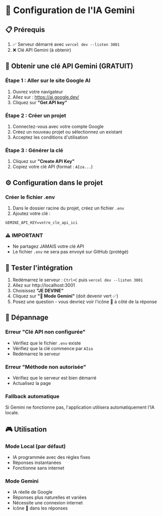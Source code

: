# 🤖 Configuration de l'IA Gemini

## 📋 Prérequis
1. ✅ Serveur démarré avec `vercel dev --listen 3001`
2. ❌ Clé API Gemini (à obtenir)

## 🔑 Obtenir une clé API Gemini (GRATUIT)

### Étape 1 : Aller sur le site Google AI
1. Ouvrez votre navigateur
2. Allez sur : https://ai.google.dev/
3. Cliquez sur **"Get API key"**

### Étape 2 : Créer un projet
1. Connectez-vous avec votre compte Google
2. Créez un nouveau projet ou sélectionnez un existant
3. Acceptez les conditions d'utilisation

### Étape 3 : Générer la clé
1. Cliquez sur **"Create API Key"**
2. Copiez votre clé API (format : `AIza...`)

## ⚙️ Configuration dans le projet

### Créer le fichier .env
1. Dans le dossier racine du projet, créez un fichier `.env`
2. Ajoutez votre clé :
```
GEMINI_API_KEY=votre_cle_api_ici
```

### ⚠️ IMPORTANT
- Ne partagez JAMAIS votre clé API
- Le fichier `.env` ne sera pas envoyé sur GitHub (protégé)

## 🧪 Tester l'intégration

1. Redémarrez le serveur : `Ctrl+C` puis `vercel dev --listen 3001`
2. Allez sur http://localhost:3001
3. Choisissez **"JE DEVINE"**
4. Cliquez sur **"🤖 Mode Gemini"** (doit devenir vert ✅)
5. Posez une question - vous devriez voir l'icône 🤖 à côté de la réponse

## 🐛 Dépannage

### Erreur "Clé API non configurée"
- Vérifiez que le fichier `.env` existe
- Vérifiez que la clé commence par `AIza`
- Redémarrez le serveur

### Erreur "Méthode non autorisée"
- Vérifiez que le serveur est bien démarré
- Actualisez la page

### Fallback automatique
Si Gemini ne fonctionne pas, l'application utilisera automatiquement l'IA locale.

## 🎮 Utilisation

### Mode Local (par défaut)
- IA programmée avec des règles fixes
- Réponses instantanées
- Fonctionne sans internet

### Mode Gemini
- IA réelle de Google
- Réponses plus naturelles et variées
- Nécessite une connexion internet
- Icône 🤖 dans les réponses